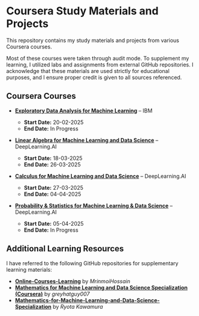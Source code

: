 # Coursera Study Materials and Projects  

This repository contains my study materials and projects from various Coursera courses.  

Most of these courses were taken through audit mode. To supplement my learning, I utilized labs and assignments from external GitHub repositories. I acknowledge that these materials are used strictly for educational purposes, and I ensure proper credit is given to all sources referenced.  

## Coursera Courses  

- **[Exploratory Data Analysis for Machine Learning](https://coursera.org/share/c9f24a434cb3c3a57dd0560d776cd7f4)** – IBM  
  - **Start Date:** 20-02-2025  
  - **End Date:** In Progress  

- **[Linear Algebra for Machine Learning and Data Science](https://coursera.org/share/4ba5d65a3df9d87e99e10296a3030624)** – DeepLearning.AI  
  - **Start Date:** 18-03-2025  
  - **End Date:** 26-03-2025  

- **[Calculus for Machine Learning and Data Science](https://coursera.org/share/0eb4398a2ae0be79a014cccf78cdb366)** – DeepLearning.AI  
  - **Start Date:** 27-03-2025  
  - **End Date:** 04-04-2025

- **[Probability & Statistics for Machine Learning & Data Science](https://coursera.org/share/248ecc720118b822e6387bfb044669d8)** – DeepLearning.AI  
  - **Start Date:** 05-04-2025  
  - **End Date:** In Progress


## Additional Learning Resources  

I have referred to the following GitHub repositories for supplementary learning materials:  

- **[Online-Courses-Learning](https://github.com/MrinmoiHossain/Online-Courses-Learning.git)** by *MrinmoiHossain*  
- **[Mathematics for Machine Learning and Data Science Specialization (Coursera)](https://github.com/greyhatguy007/Mathematics-for-Machine-Learning-and-Data-Science-Specialization-Coursera.git)** by *greyhatguy007*  
- **[Mathematics-for-Machine-Learning-and-Data-Science-Specialization](https://github.com/Ryota-Kawamura/Mathematics-for-Machine-Learning-and-Data-Science-Specialization.git)** by *Ryota Kawamura*  

